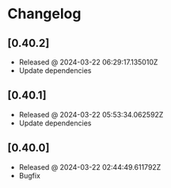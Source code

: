 # Changelog

## [0.40.2]

- Released @ 2024-03-22 06:29:17.135010Z
- Update dependencies

## [0.40.1]

- Released @ 2024-03-22 05:53:34.062592Z
- Update dependencies

## [0.40.0]

- Released @ 2024-03-22 02:44:49.611792Z
- Bugfix
